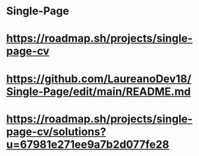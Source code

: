 # Single-Page

# https://roadmap.sh/projects/single-page-cv
# https://github.com/LaureanoDev18/Single-Page/edit/main/README.md
# https://roadmap.sh/projects/single-page-cv/solutions?u=67981e271ee9a7b2d077fe28
